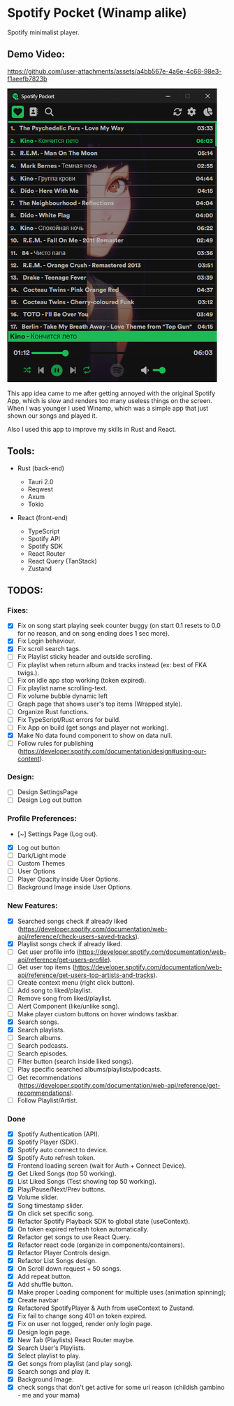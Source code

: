 # Spotify Pocket (Winamp alike)

Spotify minimalist player.

## Demo Video:
https://github.com/user-attachments/assets/a4bb567e-4a6e-4c68-98e3-f1aeefb7823b

![Spotify Pocket](./main.png)

This app idea came to me after getting annoyed with the original Spotify App, which is slow and renders too many useless things on the screen. When I was younger I used Winamp, which was a simple app that just shown our songs and played it. 

Also I used this app to improve my skills in Rust and React. 

## Tools:
- Rust (back-end) 
    - Tauri 2.0
    - Reqwest
    - Axum
    - Tokio
 
- React (front-end)
    - TypeScript
    - Spotify API
    - Spotify SDK
    - React Router
    - React Query (TanStack)
    - Zustand

## TODOS:

### Fixes:
- [x] Fix on song start playing seek counter buggy (on start 0.1 resets to 0.0 for no reason, and on song ending does 1 sec more).
- [x] Fix Login behaviour.
- [x] Fix scroll search tags.
- [ ] Fix Playlist sticky header and outside scrolling.
- [ ] Fix playlist when return album and tracks instead (ex: best of FKA twigs.).
- [ ] Fix on idle app stop working (token expired).
- [ ] Fix playlist name scrolling-text.
- [ ] Fix volume bubble dynamic left
- [ ] Graph page that shows user's top items (Wrapped style).
- [ ] Organize Rust functions.
- [ ] Fix TypeScript/Rust errors for build.
- [ ] Fix App on build (get songs and player not working).
- [x] Make No data found component to show on data null.
- [ ] Follow rules for publishing (https://developer.spotify.com/documentation/design#using-our-content).

### Design:
- [ ] Design SettingsPage
- [ ] Design Log out button

### Profile Preferences:
- [~] Settings Page (Log out).
- [x] Log out button
- [ ] Dark/Light mode
- [ ] Custom Themes
- [ ] User Options
- [ ] Player Opacity inside User Options.
- [ ] Background Image inside User Options.

### New Features:
- [x] Searched songs check if already liked (https://developer.spotify.com/documentation/web-api/reference/check-users-saved-tracks).
- [x] Playlist songs check if already liked.
- [ ] Get user profile info (https://developer.spotify.com/documentation/web-api/reference/get-users-profile).
- [ ] Get user top items (https://developer.spotify.com/documentation/web-api/reference/get-users-top-artists-and-tracks).
- [ ] Create context menu (right click button).
- [ ] Add song to liked/playlist.
- [ ] Remove song from liked/playlist.
- [ ] Alert Component (like/unlike song).
- [ ] Make player custom buttons on hover windows taskbar.
- [x] Search songs.
- [x] Search playlists.
- [ ] Search albums.
- [ ] Search podcasts.
- [ ] Search episodes.
- [ ] Filter button (search inside liked songs).
- [ ] Play specific searched albums/playlists/podcasts.
- [ ] Get recommendations (https://developer.spotify.com/documentation/web-api/reference/get-recommendations).
- [ ] Follow Playlist/Artist.

### Done
- [x] Spotify Authentication (API).
- [x] Spotify Player (SDK).
- [x] Spotify auto connect to device.
- [x] Spotify Auto refresh token.
- [x] Frontend loading screen (wait for Auth + Connect Device).
- [x] Get Liked Songs (top 50 working).
- [x] List Liked Songs (Test showing top 50 working).
- [x] Play/Pause/Next/Prev buttons.
- [x] Volume slider.
- [x] Song timestamp slider.
- [x] On click set specific song.
- [x] Refactor Spotify Playback SDK to global state (useContext).
- [x] On token expired refresh token automatically.
- [x] Refactor get songs to use React Query.
- [x] Refactor react code (organize in components/containers).
- [x] Refactor Player Controls design.
- [x] Refactor List Songs design.
- [x] On Scroll down request + 50 songs.
- [x] Add repeat button.
- [x] Add shuffle button.
- [x] Make proper Loading component for multiple uses (animation spinning);
- [x] Create navbar
- [x] Refactored SpotifyPlayer & Auth from useContext to Zustand.
- [x] Fix fail to change song 401 on token expired.
- [x] Fix on user not logged, render only login page.
- [x] Design login page.
- [x] New Tab (Playlists) React Router maybe. 
- [x] Search User's Playlists.
- [x] Select playlist to play.
- [x] Get songs from playlist (and play song).
- [x] Search songs and play it.
- [x] Background Image.
- [x] check songs that don't get active for some uri reason (childish gambino - me and your mama)

